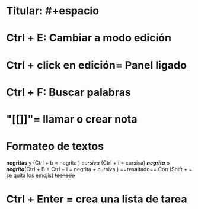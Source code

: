 # Titular: #+espacio
# Ctrl + E: Cambiar a modo edición
# Ctrl + click en edición= Panel ligado
# Ctrl + F: Buscar palabras
#  "[[]]"= llamar o crear nota 
# Formateo de textos
**negritas** y (Ctrl + b = negrita )
*cursiva* (Ctrl + i = cursiva)
***negrita***  o ___negrita___(Ctrl + B + Ctrl + i = negrita + cursiva )
==resaltado== Con (Shift + = se quita los emojis)
~~tachado~~ 

# Ctrl + Enter = crea una lista de tarea
